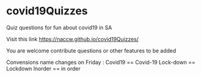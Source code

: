 # covid19Quizzes
Quiz questions for fun about covid19 in SA

Visit this link https://naccw.github.io/covid19Quizzes/

You are welcome contribute questions or other features to be added


Convensions  name changes on Friday  :
Covid19 == Covid-19
Lock-down  == Lockdown
Inorder  == in order
